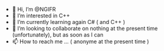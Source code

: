 - 👋 Hi, I’m @NGIFR
- 👀 I’m interested in C++
- 🌱 I’m currently learning again C# ( and C++ )
- 💞️ I’m looking to collaborate on nothing at the present time (unfortunately), but as soon as I can
- 📫 How to reach me ... ( anonyme at the present time )

<!---
NGIFR/NGIFR is a ✨ special ✨ repository because its `README.md` (this file) appears on your GitHub profile.
You can click the Preview link to take a look at your changes.
--->
